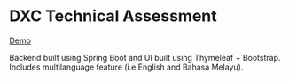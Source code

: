 # DXC Technical Assessment

[Demo](https://lobster-app-jp7rl.ondigitalocean.app/)

Backend built using Spring Boot and UI built using Thymeleaf + Bootstrap. Includes multilanguage feature (i.e English and Bahasa Melayu). 
